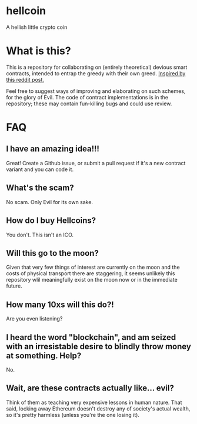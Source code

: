 # hellcoin
A hellish little crypto coin

# What is this?
This is a repository for collaborating on (entirely theoretical) devious smart contracts, intended to entrap the greedy with their own greed. [Inspired by this reddit post.](https://www.reddit.com/r/Buttcoin/comments/7sws4d/ladies_and_gentlemen_i_have_an_innovative_idea/)

Feel free to suggest ways of improving and elaborating on such schemes, for the glory of Evil. The code of contract implementations is in the repository; these may contain fun-killing bugs and could use review. 

# FAQ

## I have an amazing idea!!!
Great! Create a Github issue, or submit a pull request if it's a new contract variant and you can code it.

## What's the scam?
No scam. Only Evil for its own sake.

## How do I buy Hellcoins?
You don't. This isn't an ICO.

## Will this go to the moon?
Given that very few things of interest are currently on the moon and the costs of physical transport there are staggering, it seems unlikely this repository wlil meaningfully exist on the moon now or in the immediate future.

## How many 10xs will this do?!
Are you even listening?

## I heard the word "blockchain", and am seized with an irresistable desire to blindly throw money at something. Help?
No.


## Wait, are these contracts actually like... evil?
Think of them as teaching very expensive lessons in human nature.
That said, locking away Ethereum doesn't destroy any of society's actual wealth, so it's pretty harmless (unless you're the one losing it).
